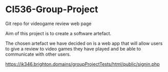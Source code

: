 # CI536-Group-Project
Git repo for videogame review web page

Aim of this project is to create a software artefact. 

The chosen artefact we have decided on is a web app that will allow users to give a review to video games they have played and be able to communicate with other users.

https://ik346.brighton.domains/groupProjectTests/html/public/signin.php
